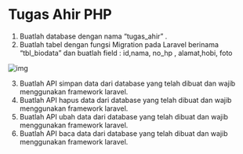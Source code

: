 # Tugas Ahir PHP

1. Buatlah database dengan nama “tugas_ahir” .
2. Buatlah tabel dengan fungsi Migration pada Laravel berinama “tbl_biodata” dan buatlah field : id,nama, no_hp , alamat,hobi, foto

![img](https://lh6.googleusercontent.com/KbS3RozbI32pWB1lerbr07ek4JIlRp72TvhgdDOwDsXVSoqSrkD3IzHJOjW4LzYy44TIlLddGi4NaIEnIwn9pwBFRtVO2r3DUG8XF-6Tx2ESedB9JOI7kMaWGQW496RLE9lQBgTk)

3. Buatlah API simpan data dari database yang telah dibuat dan wajib menggunakan framework laravel.
4. Buatlah API hapus data dari database yang telah dibuat dan wajib menggunakan framework laravel.
5. Buatlah API ubah data dari database yang telah dibuat dan wajib menggunakan framework laravel.
6. Buatlah API baca data dari database yang telah dibuat dan wajib menggunakan framework laravel.
